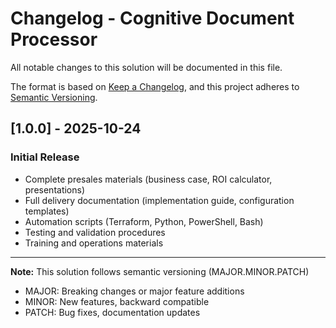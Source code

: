 # Changelog - Cognitive Document Processor

All notable changes to this solution will be documented in this file.

The format is based on [Keep a Changelog](https://keepachangelog.com/en/1.0.0/),
and this project adheres to [Semantic Versioning](https://semver.org/spec/v2.0.0.html).

## [1.0.0] - 2025-10-24

### Initial Release
- Complete presales materials (business case, ROI calculator, presentations)
- Full delivery documentation (implementation guide, configuration templates)
- Automation scripts (Terraform, Python, PowerShell, Bash)
- Testing and validation procedures
- Training and operations materials

---

**Note:** This solution follows semantic versioning (MAJOR.MINOR.PATCH)
- MAJOR: Breaking changes or major feature additions
- MINOR: New features, backward compatible
- PATCH: Bug fixes, documentation updates
